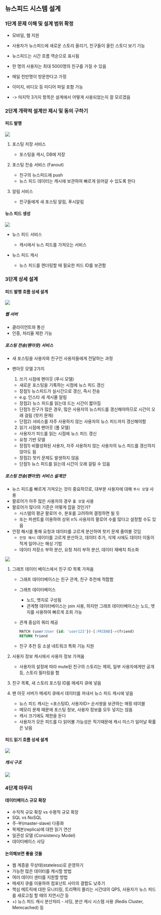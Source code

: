 ## 뉴스피드 시스템 설계

### 1단계 문제 이해 및 설계 범위 확정

- 모바일, 웹 지원
- 사용자가 뉴스피드에 새로운 스토리 올리기, 친구들이 올린 스토디 보기 기능
- 뉴스피드는 시간 흐름 역순으로 표시됨
- 한 명의 사용자는 최대 5000명의 친구를 가질 수 있음
- 매일 천만명이 방문한다고 가정
- 이미지, 비디오 등 미디어 파일 포함 가능

- -> 마지막 3가지 항목은 설계에서 어떻게 사용되었는지 잘 모르겠음

### 2단계 개략적 설계안 제시 및 동의 구하기

#### 피드 발행

<img src='../../image/system-design-interview-11-2.png'>

1. 포스팅 저장 서비스

   - 포스팅을 캐시, DB에 저장

2. 포스팅 전송 서비스 (Fanout)
   - 친구의 뉴스피드에 push
   - 뉴스 피드 데이터는 캐시에 보관하여 빠르게 읽어갈 수 있도록 한다
3. 알림 서비스
   - 친구들에게 새 포스팅 알림, 푸시알림

#### 뉴스 피드 생성

<img src='../../image/system-design-interview-11-3.png'>

- 뉴스 피드 서비스

  - 캐시에서 뉴스 피드를 가져오는 서비스

- 뉴스 피드 캐시
  - 뉴스 피드를 렌더링할 때 필요한 피드 ID를 보관함

### 3단계 상세 설계

#### 피드 발행 흐름 상세 설계

<img src='../../image/system-design-interview-11-4.png'>

##### 웹 서버

- 클라이언트와 통신
- 인증, 처리율 제한 기능

##### 포스팅 전송(팬아웃) 서비스

- 새 포스팅을 사용자와 친구인 사용자들에게 전달하는 과정
- 팬아웃 모델 2가지

  1. 쓰기 시점에 팬아웃 (푸시 모델)

  - 새로운 포스팅을 기록하는 시점에 뉴스 피드 갱신
  - 장점1) 뉴스피드가 실시간으로 갱신, 즉시 전송
  - e.g. 인스타 새 게시물 알림
  - 장점2) 뉴스 피드를 읽는데 드는 시간이 짧아짐
  - 단점1) 친구가 많은 경우, 많은 사용자의 뉴스피드를 갱신해야하므로 시간이 오래 걸림 (핫키 문제)
  - 단점2) 서비스를 자주 사용하지 않는 사용자의 뉴스 피드까지 갱신해야함

  2. 읽기 시점에 팬아웃 (풀 모델)

  - 사용자가 피드를 읽는 시점에 뉴스 피드 갱신
  - 요청 기반 모델
  - 장점1) 비활성화된 사용자, 자주 사용하지 않는 사용자의 뉴스 피드를 갱신하지 않아도 됨
  - 장점2) 핫키 문제도 발생하지 않음
  - 단점1) 뉴스 피드를 읽는데 시간이 오래 걸릴 수 있음

##### 포스팅 전송(팬아웃) 서비스 설계안

- 뉴스 피드를 빠르게 가져오는 것이 중요하므로, 대부분 사용자에 대해 `푸시 모델` 사용
- 팔로어가 아주 많은 사용자의 경우 `풀 모델` 사용
- 팔로어가 많다의 기준은 어떻게 잡을 것인가?
  - 시스템의 평균 팔로어 수, 분포를 고려하여 결정하면 될 듯
  - 또는 퍼센트를 이용하여 상위 n% 사용자의 팔로어 수를 많다고 설정할 수도 있음
- 안정 해시를 통해 요청과 데이터를 고르게 분산하여 핫키 문제 줄여볼 것임
  - `안정 해시`: 데이터를 고르게 분산하고, 데이터 추가, 삭제 시에도 데이터 이동이 적게 일어나는 해싱 기법
  - 데이터 저장소 부하 분산, 요청 처리 부하 분산, 데이터 재배치 최소화

<img src='../../image/system-design-interview-11-5.png'>

1.  그래프 데이터 베이스에서 친구 ID 목록 가져옴

    - 그래프 데이터베이스는 친구 관계, 친구 추천에 적합함

    - 그래프 데이터베이스
      - 노드, 엣지로 구성됨
      - 관계형 데이터베이스는 join 사용, 하지만 그래프 데이터베이스는 노드, 엣지를 사용하여 빠르게 조회 가능
    - 관계 중심의 쿼리 제공
      ```sql
      MATCH (user:User {id: 'user123'})-[:FRIEND]->(friend)
      RETURN friend
      ```
    - 친구 추천 등 소셜 네트워크 특화 기능 지원

2.  사용자 정보 캐시에서 사용자 정보 가져옴

    - 사용자의 설정에 따라 mute된 친구의 스토리는 제외, 일부 사용자에게만 공개 등, 스토리 필터링을 함

3.  친구 목록, 새 스토리 포스팅 ID를 메세지 큐에 넣음
4.  팬 아웃 서버가 메세지 큐에서 데이터를 꺼내서 뉴스 피드 캐시에 넣음

    - 뉴스 피드 캐시는 <포스팅ID, 사용자ID> 순서쌍을 보관하는 매핑 테이블
    - 메모리 문제 때문에 포스팅 정보, 사용자 정보를 모두 넣지는 않음
    - 캐시 크기에도 제한을 둔다
    - 사용자가 모든 피드를 다 읽어볼 가능성은 적기때문에 캐시 미스가 일어날 확률은 낮음

#### 피드 읽기 흐름 상세 설계

<img src='../../image/system-design-interview-11-7.png'>

##### 캐시 구조

<img src='../../image/system-design-interview-11-8.png'>

### 4단계 마무리

#### 데이터베이스 규모 확장

- 수직적 규모 확장 vs 수평적 규모 확장
- SQL vs NoSQL
- 주-부(master-slave) 다중화
- 복제본(replica)에 대한 읽기 연산
- 일관성 모델 (Consistency Model)
- 데이터베이스 샤딩

#### 논의해보면 좋을 것들

- 웹 계증을 무상태(stateless)로 운영하기
- 가능한 많은 데이터를 캐시할 방법
- 여러 데이터 센터를 지원할 방법
- 메세지 큐를 이용하여 컴포넌트 사이의 결합도 낮추기
- 핵심 메트릭에 대한 모니터링, 트리팩이 몰리는 시간대의 QPS, 사용자가 뉴스 피드를 새로고침 할 때의 지연시간 등
- +) 뉴스 피드 캐시 분산처리 - 샤딩, 분산 캐시 시스템 사용 (Redis Cluster, Memcached) 등
